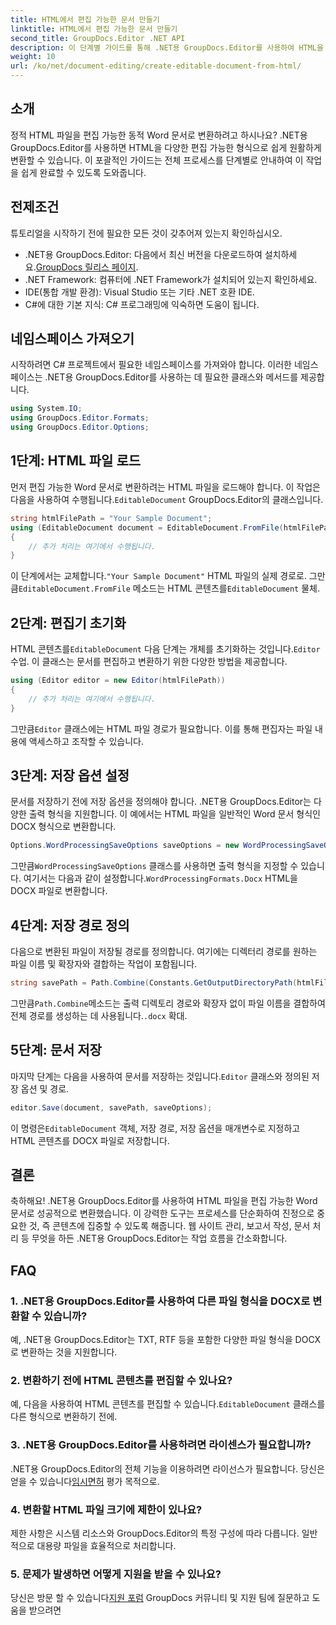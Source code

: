 ```yaml
---
title: HTML에서 편집 가능한 문서 만들기
linktitle: HTML에서 편집 가능한 문서 만들기
second_title: GroupDocs.Editor .NET API
description: 이 단계별 가이드를 통해 .NET용 GroupDocs.Editor를 사용하여 HTML을 편집 가능한 Word 문서로 변환하세요. 문서 관리 작업 흐름을 간소화하는 데 적합합니다.
weight: 10
url: /ko/net/document-editing/create-editable-document-from-html/
---
```

## 소개
정적 HTML 파일을 편집 가능한 동적 Word 문서로 변환하려고 하시나요? .NET용 GroupDocs.Editor를 사용하면 HTML을 다양한 편집 가능한 형식으로 쉽게 원활하게 변환할 수 있습니다. 이 포괄적인 가이드는 전체 프로세스를 단계별로 안내하여 이 작업을 쉽게 완료할 수 있도록 도와줍니다.
## 전제조건
튜토리얼을 시작하기 전에 필요한 모든 것이 갖추어져 있는지 확인하십시오.
-  .NET용 GroupDocs.Editor: 다음에서 최신 버전을 다운로드하여 설치하세요.[GroupDocs 릴리스 페이지](https://releases.groupdocs.com/editor/net/).
- .NET Framework: 컴퓨터에 .NET Framework가 설치되어 있는지 확인하세요.
- IDE(통합 개발 환경): Visual Studio 또는 기타 .NET 호환 IDE.
- C#에 대한 기본 지식: C# 프로그래밍에 익숙하면 도움이 됩니다.
## 네임스페이스 가져오기
시작하려면 C# 프로젝트에서 필요한 네임스페이스를 가져와야 합니다. 이러한 네임스페이스는 .NET용 GroupDocs.Editor를 사용하는 데 필요한 클래스와 메서드를 제공합니다.
```csharp
using System.IO;
using GroupDocs.Editor.Formats;
using GroupDocs.Editor.Options;
```
## 1단계: HTML 파일 로드
 먼저 편집 가능한 Word 문서로 변환하려는 HTML 파일을 로드해야 합니다. 이 작업은 다음을 사용하여 수행됩니다.`EditableDocument` GroupDocs.Editor의 클래스입니다.

```csharp
string htmlFilePath = "Your Sample Document";
using (EditableDocument document = EditableDocument.FromFile(htmlFilePath, null))
{
    // 추가 처리는 여기에서 수행됩니다.
}
```
 이 단계에서는 교체합니다.`"Your Sample Document"` HTML 파일의 실제 경로로. 그만큼`EditableDocument.FromFile` 메소드는 HTML 콘텐츠를`EditableDocument` 물체.
## 2단계: 편집기 초기화
 HTML 콘텐츠를`EditableDocument` 다음 단계는 개체를 초기화하는 것입니다.`Editor` 수업. 이 클래스는 문서를 편집하고 변환하기 위한 다양한 방법을 제공합니다.

```csharp
using (Editor editor = new Editor(htmlFilePath))
{
    // 추가 처리는 여기에서 수행됩니다.
}
```
 그만큼`Editor` 클래스에는 HTML 파일 경로가 필요합니다. 이를 통해 편집자는 파일 내용에 액세스하고 조작할 수 있습니다.
## 3단계: 저장 옵션 설정
문서를 저장하기 전에 저장 옵션을 정의해야 합니다. .NET용 GroupDocs.Editor는 다양한 출력 형식을 지원합니다. 이 예에서는 HTML 파일을 일반적인 Word 문서 형식인 DOCX 형식으로 변환합니다.

```csharp
Options.WordProcessingSaveOptions saveOptions = new WordProcessingSaveOptions(WordProcessingFormats.Docx);
```
 그만큼`WordProcessingSaveOptions` 클래스를 사용하면 출력 형식을 지정할 수 있습니다. 여기서는 다음과 같이 설정합니다.`WordProcessingFormats.Docx` HTML을 DOCX 파일로 변환합니다.
## 4단계: 저장 경로 정의
다음으로 변환된 파일이 저장될 경로를 정의합니다. 여기에는 디렉터리 경로를 원하는 파일 이름 및 확장자와 결합하는 작업이 포함됩니다.

```csharp
string savePath = Path.Combine(Constants.GetOutputDirectoryPath(htmlFilePath), Path.GetFileNameWithoutExtension(htmlFilePath) + ".docx");
```
 그만큼`Path.Combine`메소드는 출력 디렉토리 경로와 확장자 없이 파일 이름을 결합하여 전체 경로를 생성하는 데 사용됩니다.`.docx` 확대.
## 5단계: 문서 저장
 마지막 단계는 다음을 사용하여 문서를 저장하는 것입니다.`Editor` 클래스와 정의된 저장 옵션 및 경로.

```csharp
editor.Save(document, savePath, saveOptions);
```
 이 명령은`EditableDocument` 객체, 저장 경로, 저장 옵션을 매개변수로 지정하고 HTML 콘텐츠를 DOCX 파일로 저장합니다.
## 결론
축하해요! .NET용 GroupDocs.Editor를 사용하여 HTML 파일을 편집 가능한 Word 문서로 성공적으로 변환했습니다. 이 강력한 도구는 프로세스를 단순화하여 진정으로 중요한 것, 즉 콘텐츠에 집중할 수 있도록 해줍니다. 웹 사이트 관리, 보고서 작성, 문서 처리 등 무엇을 하든 .NET용 GroupDocs.Editor는 작업 흐름을 간소화합니다.
## FAQ
### 1. .NET용 GroupDocs.Editor를 사용하여 다른 파일 형식을 DOCX로 변환할 수 있습니까?
예, .NET용 GroupDocs.Editor는 TXT, RTF 등을 포함한 다양한 파일 형식을 DOCX로 변환하는 것을 지원합니다.
### 2. 변환하기 전에 HTML 콘텐츠를 편집할 수 있나요?
 예, 다음을 사용하여 HTML 콘텐츠를 편집할 수 있습니다.`EditableDocument` 클래스를 다른 형식으로 변환하기 전에.
### 3. .NET용 GroupDocs.Editor를 사용하려면 라이센스가 필요합니까?
 .NET용 GroupDocs.Editor의 전체 기능을 이용하려면 라이선스가 필요합니다. 당신은 얻을 수 있습니다[임시면허](https://purchase.groupdocs.com/temporary-license/) 평가 목적으로.
### 4. 변환할 HTML 파일 크기에 제한이 있나요?
제한 사항은 시스템 리소스와 GroupDocs.Editor의 특정 구성에 따라 다릅니다. 일반적으로 대용량 파일을 효율적으로 처리합니다.
### 5. 문제가 발생하면 어떻게 지원을 받을 수 있나요?
 당신은 방문 할 수 있습니다[지원 포럼](https://forum.groupdocs.com/c/editor/20) GroupDocs 커뮤니티 및 지원 팀에 질문하고 도움을 받으려면